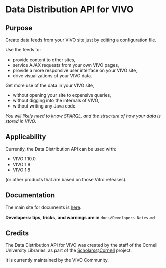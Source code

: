 # Data Distribution API for VIVO

## Purpose

Create data feeds from your VIVO site just by editing a configuration file. 

Use the feeds to:

* provide content to other sites,
* service AJAX requests from your own VIVO pages,
* provide a more responsive user interface on your VIVO site, 
* drive visualizations of your VIVO data.

Get more use of the data in your VIVO site,

* without opening your site to expensive queries,
* without digging into the internals of VIVO,
* without writing any Java code.

_You will likely need to know SPARQL, and the structure of how your data is stored in VIVO._

## Applicability

Currently, the Data Distribution API can be used with:

* VIVO 1.10.0 
* VIVO 1.9 
* VIVO 1.8 

(or other products that are based on those Vitro releases).

## Documentation

The main site for documents is [here](https://wiki.duraspace.org/display/VIVODOC110x/Data+Distribution+API).

**Developers: tips, tricks, and warnings are in** `docs/Developers_Notes.md`

## Credits
The Data Distribution API for VIVO was created by the staff of the Cornell University Libraries, 
as part of the [Scholars@Cornell](http://scholars.cornell.edu) project.

It is currently maintained by the VIVO Community.
